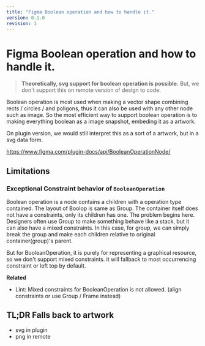 ```yaml
---
title: "Figma Boolean operation and how to handle it."
version: 0.1.0
revision: 1
---
```


# Figma Boolean operation and how to handle it.

> **Theoretically, svg support for boolean operation is possible.** But, we don't support this on remote version of design to code.

Boolean operation is most used when making a vector shape combining rects / circles / and poligons, thus it can also be used with any other node such as image. So the most efficient way to support boolean operation is to making everything boolean as a image snapshot, embeding it as a artwork.

On plugin version, we would still interpret this as a sort of a artwork, but in a svg data form.

https://www.figma.com/plugin-docs/api/BooleanOperationNode/

## Limitations

### Exceptional Constraint behavior of `BooleanOperation`

Boolean operation is a node contains a children with a operation type contained. The layout of Boolop is same as Group. The container itself does not have a constraints, only its children has one. The problem begins here. Designers often use Group to make something behave like a stack, but it can also have a mixed constraints. In this case, for group, we can simply break the group and make each children relative to original container(group)'s parent.

But for BooleanOperation, it is purely for representing a graphical resource, so we don't support mixed constraints. it will fallback to most occurrencing constraint or left top by default.

**Related**

- Lint: Mixed constraints for BooleanOperation is not allowed. (align constraints or use Group / Frame instead)

## TL;DR Falls back to artwork

- svg in plugin
- png in remote
